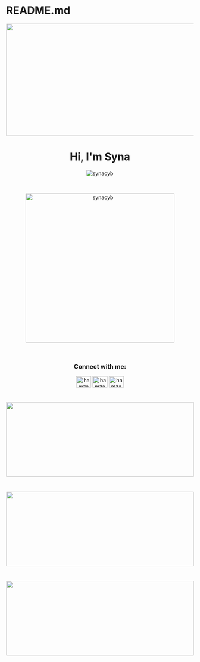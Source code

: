 # README.md
  <a href="https://github.com/synacyb" style="width: 100%;">
    <img height="300" align="center" width="150%" src="https://badge.mediaplus.ma/greenbinary/ayadouay"/>
  </a>

<h1 align="center">Hi, I'm Syna</h1>

<p align="center"> <img src="https://komarev.com/ghpvc/?username=synacyb&label=Profile%20views&color=0e75b6&style=flat" alt="synacyb" /> </p>

<br/>

<p align="center"><img height="400px" src="https://c4.wallpaperflare.com/wallpaper/851/501/292/programming-code-minimalism-wallpaper-preview.jpg" alt="synacyb" /></p>
<br/>


<h3 align="center">Connect with me:</h3>
<p align="center">
<a href="https://x.com/synacyb" target="blank"><img align="center" src="https://pbs.twimg.com/profile_images/1683366300054069248/67v23AEj_400x400.jpg" alt="hamza wahmane" height="30" width="40" /></a>
<a href="https://www.facebook.com/profile.php?id=100008421278534" target="blank"><img align="center" src="https://raw.githubusercontent.com/rahuldkjain/github-profile-readme-generator/master/src/images/icons/Social/facebook.svg" alt="hamza wahmane" height="30" width="40" /></a>
<a href="https://www.instagram.com/wahmane.hamza" target="blank"><img align="center" src="https://raw.githubusercontent.com/rahuldkjain/github-profile-readme-generator/master/src/images/icons/Social/instagram.svg" alt="hamza wahmane" height="30" width="40" /></a>
</p>

<h1></h1>
<a href="https://github.com/synacyb" width="100%">
  <img height=200 align="center" width="100%" src="https://github-readme-stats.vercel.app/api?username=synacyb&show_icons=true&card_width=500&theme=tokyonight" />
</a>
<h1></h1>
<a href="https://github.com/synacyb" align="center" width="100%">
  <img height=200 align="center" width="100%" src="https://github-readme-streak-stats.herokuapp.com/?user=synacyb&show_icons=true&card_width=500&theme=tokyonight" />
</a>
<h1></h1>
<a href="https://github.com/synacyb" width="100%">
  <img height=200 align="center" width="100%" src="https://github-readme-stats.vercel.app/api/top-langs?username=synacyb&layout=compact&langs_count=20&card_width=550&theme=tokyonight" />
</a>